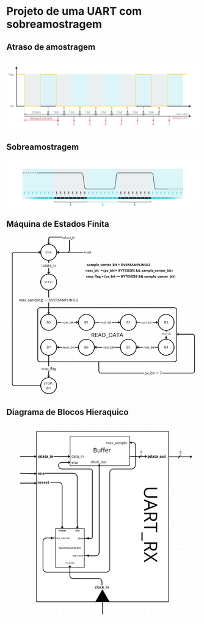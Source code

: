 # Projeto de uma UART com sobreamostragem

## Atraso de amostragem

<img src="./img/delay_sample.png">

## Sobreamostragem

<img src="./img/oversampling.png">

## Máquina de Estados Finita

<img src="./img/fsm_rx.png">

## Diagrama de Blocos Hieraquico
<img src="./img/hieraquia.png">

